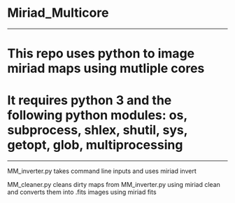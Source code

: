 # Miriad_Multicore
---------------------
# This repo uses python to image miriad maps using mutliple cores
# It requires python 3 and the following python modules: os, subprocess, shlex, shutil, sys, getopt, glob, multiprocessing
--------------------

MM_inverter.py takes command line inputs and uses miriad invert 

MM_cleaner.py cleans dirty maps from MM_inverter.py using miriad clean and converts them into .fits images using miriad fits
